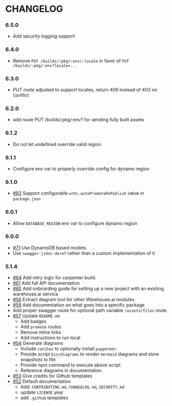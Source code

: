 # CHANGELOG

### 6.5.0

- Add security logging support

### 6.4.0

- Remove `PUT /builds/:pkg/:env/:locale` in favor of `PUT /builds/:pkg/:env?locale=...`

### 6.3.0

- PUT route adjusted to support locales, return 409 instead of 403 on conflict

### 6.2.0

- add route PUT /builds/:pkg/:env? for sending fully built assets

### 6.1.2

- Do not let undefined override valid region

### 6.1.1

- Configure env var to properly override config for dynamo region

### 6.1.0

- [#83] Support configurable `wrhs.autoPromoteOnPublish` value in `package.json`

### 6.0.1

- Allow `DATABASE_REGION` env var to configure dynamo region

### 6.0.0

- [#71] Use DynamoDB based models.
- Use `swagger-jsdoc-deref` rather than a custom implementation of it

### 5.1.4

- [#64] Add retry logic for carpenter build.
- [#61] Add full API documentation
- [#60] Add onboarding guide for setting up a new project with an existing warehouse.ai service
- [#56] Extract diagram tool for other Warehouse.ai modules.
- [#59] Add documentation on what goes into a specific package
- Add proper swagger route for optional path variable `/assets/files` route
- [#57] Update `README.md`
  - Add badges
  - Add `promote` routes
  - Remove inline links
  - Add instructions to run local
- [#54] Generate diagrams
  - Include `canihaz` to optionally install `puppeteer`.
  - Provide script `bin/diagrams` to render `mermaid` diagrams and store snapshots to file
  - Provide npm command to execute above script
  - Reference diagrams in documentation.
- [#53] Give credits for Github templates
- [#52] Default documentation
  - Add: `CONTRIBUTING.md`, `CHANGELOG.md`, `SECURITY.md`
  - update `LICENSE` year
  - add `.github` templates

[#52]: https://github.com/godaddy/warehouse.ai/pull/52
[#53]: https://github.com/godaddy/warehouse.ai/pull/53
[#54]: https://github.com/godaddy/warehouse.ai/pull/54
[#56]: https://github.com/godaddy/warehouse.ai/pull/56
[#57]: https://github.com/godaddy/warehouse.ai/pull/57
[#59]: https://github.com/godaddy/warehouse.ai/pull/59
[#60]: https://github.com/godaddy/warehouse.ai/pull/60
[#61]: https://github.com/godaddy/warehouse.ai/pull/61
[#64]: https://github.com/godaddy/warehouse.ai/pull/64
[#71]: https://github.com/godaddy/warehouse.ai/pull/71
[#83]: https://github.com/godaddy/warehouse.ai/pull/83
